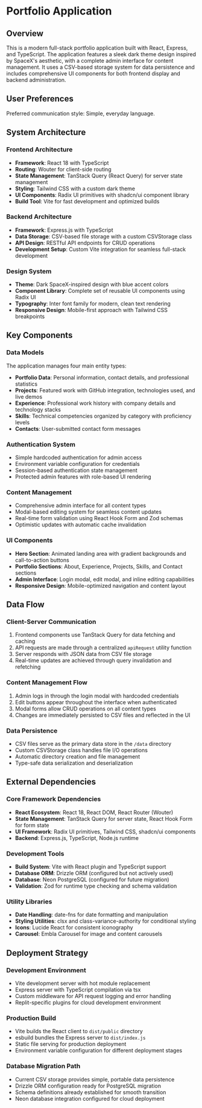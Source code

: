 # Portfolio Application

## Overview

This is a modern full-stack portfolio application built with React, Express, and TypeScript. The application features a sleek dark theme design inspired by SpaceX's aesthetic, with a complete admin interface for content management. It uses a CSV-based storage system for data persistence and includes comprehensive UI components for both frontend display and backend administration.

## User Preferences

Preferred communication style: Simple, everyday language.

## System Architecture

### Frontend Architecture
- **Framework**: React 18 with TypeScript
- **Routing**: Wouter for client-side routing
- **State Management**: TanStack Query (React Query) for server state management
- **Styling**: Tailwind CSS with a custom dark theme
- **UI Components**: Radix UI primitives with shadcn/ui component library
- **Build Tool**: Vite for fast development and optimized builds

### Backend Architecture
- **Framework**: Express.js with TypeScript
- **Data Storage**: CSV-based file storage with a custom CSVStorage class
- **API Design**: RESTful API endpoints for CRUD operations
- **Development Setup**: Custom Vite integration for seamless full-stack development

### Design System
- **Theme**: Dark SpaceX-inspired design with blue accent colors
- **Component Library**: Complete set of reusable UI components using Radix UI
- **Typography**: Inter font family for modern, clean text rendering
- **Responsive Design**: Mobile-first approach with Tailwind CSS breakpoints

## Key Components

### Data Models
The application manages four main entity types:
- **Portfolio Data**: Personal information, contact details, and professional statistics
- **Projects**: Featured work with GitHub integration, technologies used, and live demos
- **Experience**: Professional work history with company details and technology stacks
- **Skills**: Technical competencies organized by category with proficiency levels
- **Contacts**: User-submitted contact form messages

### Authentication System
- Simple hardcoded authentication for admin access
- Environment variable configuration for credentials
- Session-based authentication state management
- Protected admin features with role-based UI rendering

### Content Management
- Comprehensive admin interface for all content types
- Modal-based editing system for seamless content updates
- Real-time form validation using React Hook Form and Zod schemas
- Optimistic updates with automatic cache invalidation

### UI Components
- **Hero Section**: Animated landing area with gradient backgrounds and call-to-action buttons
- **Portfolio Sections**: About, Experience, Projects, Skills, and Contact sections
- **Admin Interface**: Login modal, edit modal, and inline editing capabilities
- **Responsive Design**: Mobile-optimized navigation and content layout

## Data Flow

### Client-Server Communication
1. Frontend components use TanStack Query for data fetching and caching
2. API requests are made through a centralized `apiRequest` utility function
3. Server responds with JSON data from CSV file storage
4. Real-time updates are achieved through query invalidation and refetching

### Content Management Flow
1. Admin logs in through the login modal with hardcoded credentials
2. Edit buttons appear throughout the interface when authenticated
3. Modal forms allow CRUD operations on all content types
4. Changes are immediately persisted to CSV files and reflected in the UI

### Data Persistence
- CSV files serve as the primary data store in the `/data` directory
- Custom CSVStorage class handles file I/O operations
- Automatic directory creation and file management
- Type-safe data serialization and deserialization

## External Dependencies

### Core Framework Dependencies
- **React Ecosystem**: React 18, React DOM, React Router (Wouter)
- **State Management**: TanStack Query for server state, React Hook Form for form state
- **UI Framework**: Radix UI primitives, Tailwind CSS, shadcn/ui components
- **Backend**: Express.js, TypeScript, Node.js runtime

### Development Tools
- **Build System**: Vite with React plugin and TypeScript support
- **Database ORM**: Drizzle ORM (configured but not actively used)
- **Database**: Neon PostgreSQL (configured for future migration)
- **Validation**: Zod for runtime type checking and schema validation

### Utility Libraries
- **Date Handling**: date-fns for date formatting and manipulation
- **Styling Utilities**: clsx and class-variance-authority for conditional styling
- **Icons**: Lucide React for consistent iconography
- **Carousel**: Embla Carousel for image and content carousels

## Deployment Strategy

### Development Environment
- Vite development server with hot module replacement
- Express server with TypeScript compilation via tsx
- Custom middleware for API request logging and error handling
- Replit-specific plugins for cloud development environment

### Production Build
- Vite builds the React client to `dist/public` directory
- esbuild bundles the Express server to `dist/index.js`
- Static file serving for production deployment
- Environment variable configuration for different deployment stages

### Database Migration Path
- Current CSV storage provides simple, portable data persistence
- Drizzle ORM configuration ready for PostgreSQL migration
- Schema definitions already established for smooth transition
- Neon database integration configured for cloud deployment